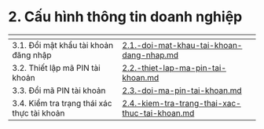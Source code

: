 # 2. Cấu hình thông tin doanh nghiệp

<table data-card-size="large" data-view="cards"><thead><tr><th></th><th data-hidden data-card-target data-type="content-ref"></th></tr></thead><tbody><tr><td>3.1. Đổi mật khẩu tài khoản đăng nhập</td><td><a href="2.1.-doi-mat-khau-tai-khoan-dang-nhap.md">2.1.-doi-mat-khau-tai-khoan-dang-nhap.md</a></td></tr><tr><td>3.2. Thiết lập mã PIN tài khoản</td><td><a href="2.2.-thiet-lap-ma-pin-tai-khoan.md">2.2.-thiet-lap-ma-pin-tai-khoan.md</a></td></tr><tr><td>3.3. Đổi mã PIN tài khoản</td><td><a href="2.3.-doi-ma-pin-tai-khoan.md">2.3.-doi-ma-pin-tai-khoan.md</a></td></tr><tr><td>3.4. Kiểm tra trạng thái xác thực tài khoản</td><td><a href="2.4.-kiem-tra-trang-thai-xac-thuc-tai-khoan.md">2.4.-kiem-tra-trang-thai-xac-thuc-tai-khoan.md</a></td></tr></tbody></table>
